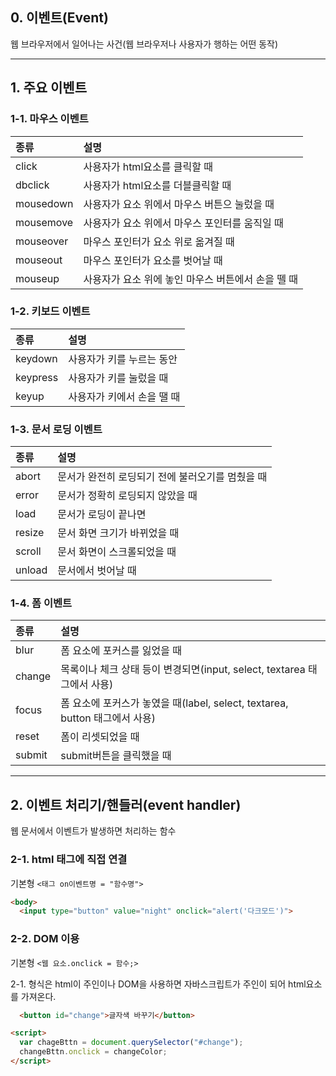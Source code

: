 
## 0. 이벤트(Event)

웹 브라우저에서 일어나는 사건(웹 브라우저나 사용자가 행하는 어떤 동작)

---

## 1. 주요 이벤트

### 1-1. 마우스 이벤트
|**종류**|설명|
|:---|:---|
|click| 사용자가 html요소를 클릭할 때|
|dbclick| 사용자가 html요소를 더블클릭할 때|
|mousedown| 사용자가 요소 위에서 마우스 버튼으 눌렀을 때|
|mousemove| 사용자가 요소 위에서 마우스 포인터를 움직일 때|
|mouseover| 마우스 포인터가 요소 위로 옮겨질 때|
|mouseout| 마우스 포인터가 요소를 벗어날 때|
|mouseup| 사용자가 요소 위에 놓인 마우스 버튼에서 손을 뗄 때|

### 1-2. 키보드 이벤트
|**종류**|설명|
|:---|:---|
|keydown| 사용자가 키를 누르는 동안|
|keypress| 사용자가 키를 눌렀을 때|
|keyup| 사용자가 키에서 손을 땔 때|

### 1-3. 문서 로딩 이벤트
|**종류**|설명|
|:---|:---|
|abort| 문서가 완전히 로딩되기 전에 불러오기를 멈췄을 때|
|error| 문서가 정확히 로딩되지 않았을 때|
|load| 문서가 로딩이 끝나면|
|resize| 문서 화면 크기가 바뀌었을 때|
|scroll| 문서 화면이 스크롤되었을 때|
|unload| 문서에서 벗어날 때|

### 1-4. 폼 이벤트
|**종류**|설명|
|:---|:---|
|blur| 폼 요소에 포커스를 잃었을 때|
|change| 목록이나 체크 상태 등이 변경되면(input, select, textarea 태그에서 사용)|
|focus| 폼 요소에 포커스가 놓였을 때(label, select, textarea, button 태그에서 사용)|
|reset| 폼이 리셋되었을 때|
|submit| submit버튼을 클릭했을 때|

---

## 2. 이벤트 처리기/핸들러(event handler)
웹 문서에서 이벤트가 발생하면 처리하는 함수

### 2-1. html 태그에 직접 연결

기본형 `<태그 on이벤트명 = "함수명">`

```html
<body>
  <input type="button" value="night" onclick="alert('다크모드')">
```


### 2-2. DOM 이용

기본형 `<웹 요소.onclick = 함수;>`

2-1. 형식은 html이 주인이나 DOM을 사용하면 자바스크립트가 주인이 되어 html요소를 가져온다.

```html
  <button id="change">글자색 바꾸기</button>

<script>
  var chageBttn = document.querySelector("#change");
  changeBttn.onclick = changeColor;
</script>
```
